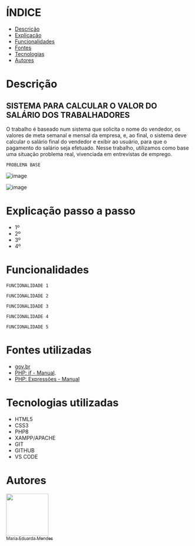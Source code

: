 # ÍNDICE

* [Descrição](#descri%C3%A7%C3%A3o)
* [Explicação](#Explica%C3%A7%C3%A3o-passo-a-passo)
* [Funcionalidades](#Funcionalidades)
* [Fontes](#Fontes-utilizadas)
* [Tecnologias](#Tecnologias-utilizadas)
* [Autores](#Autores)


# Descrição
## SISTEMA PARA CALCULAR O VALOR DO SALÁRIO DOS TRABALHADORES
 O trabalho é baseado num sistema que solicita o nome do vendedor, os valores de meta semanal e mensal da empresa, e, ao final, o sistema deve calcular o salário final do vendedor e exibir ao usuário, para que o pagamento do salário seja efetuado. 
 Nesse trabalho, utilizamos como base uma situação problema real, vivenciada em entrevistas de emprego. 

 
 ``PROBLEMA BASE``

 
 ![image](https://github.com/imdoarda/sistema_salario/assets/127868962/09db128f-9f22-44d3-98c1-9c3f8f2c054d)

 ![image](https://github.com/imdoarda/sistema_salario/assets/127868962/18de8e05-5653-4d5f-bc8f-61ad8ca21e13)



# Explicação passo a passo
 * 1º
 * 2º
 * 3º
 * 4º

# Funcionalidades
``FUNCIONALIDADE 1``

``FUNCIONALIDADE 2``

``FUNCIONALIDADE 3``

``FUNCIONALIDADE 4``

``FUNCIONALIDADE 5``


 # Fontes utilizadas
 * [gov.br](https://www.aen.pr.gov.br/Noticia/Maior-do-Brasil-governador-confirma-novo-Piso-Regional-que-vai-de-R-18-mil-R-21-mil#:~:text=Na%20primeira%2C%20que%20contempla%20os,de%20R%24%201.927%2C02)
 * [PHP: if - Manual](https://www.php.net/manual/pt_BR/control-structures.if.php).
 * [PHP: Expressões - Manual](https://www.php.net/manual/pt_BR/language.expressions.php)

# Tecnologias utilizadas
* HTML5
* CSS3
* PHP8
* XAMPP/APACHE
* GIT
* GITHUB
* VS CODE
 
# Autores

[<img loading="lazy" src="https://avatars.githubusercontent.com/u/127868962?v=4" width=115><br><sub>Maria Eduarda Mendes</sub>](https://github.com/imdoarda)
